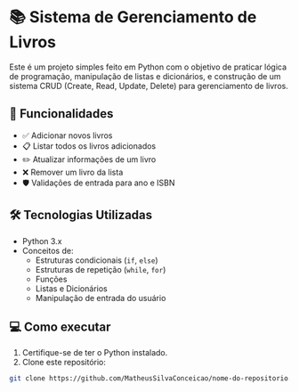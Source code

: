 # 📚 Sistema de Gerenciamento de Livros

Este é um projeto simples feito em Python com o objetivo de praticar lógica de programação, manipulação de listas e dicionários, e construção de um sistema CRUD (Create, Read, Update, Delete) para gerenciamento de livros.

## 🚀 Funcionalidades

- ✅ Adicionar novos livros
- 📋 Listar todos os livros adicionados
- ✏️ Atualizar informações de um livro
- ❌ Remover um livro da lista
- 🛡️ Validações de entrada para ano e ISBN

## 🛠 Tecnologias Utilizadas

- Python 3.x
- Conceitos de:
  - Estruturas condicionais (`if`, `else`)
  - Estruturas de repetição (`while`, `for`)
  - Funções
  - Listas e Dicionários
  - Manipulação de entrada do usuário

## 💻 Como executar

1. Certifique-se de ter o Python instalado.
2. Clone este repositório:
```bash
git clone https://github.com/MatheusSilvaConceicao/nome-do-repositorio.git
